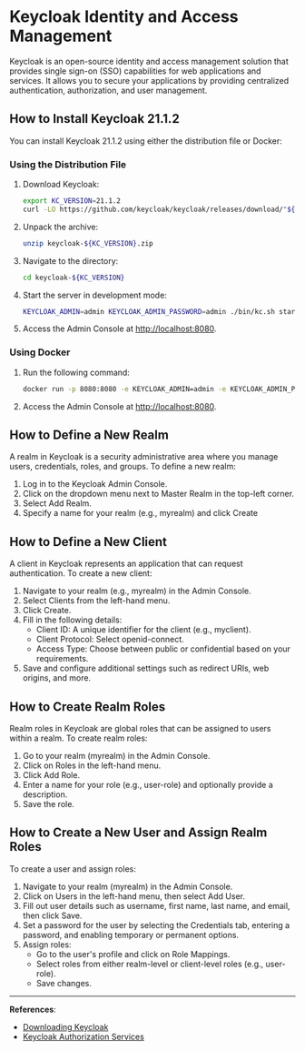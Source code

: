 # **Keycloak Identity and Access Management**

Keycloak is an open-source identity and access management solution that provides single sign-on (SSO) capabilities for web applications and services. It allows you to secure your applications by providing centralized authentication, authorization, and user management.

## **How to Install Keycloak 21.1.2**

You can install Keycloak 21.1.2 using either the distribution file or Docker:

### **Using the Distribution File**

1. Download Keycloak:

    ```bash
    export KC_VERSION=21.1.2
    curl -LO https://github.com/keycloak/keycloak/releases/download/"${KC_VERSION}"/keycloak-"${KC_VERSION}".zip

    ```
2. Unpack the archive:

    ```bash
    unzip keycloak-${KC_VERSION}.zip
    ```

3. Navigate to the directory:

    ```bash
    cd keycloak-${KC_VERSION}
    ```
4. Start the server in development mode:

    ```bash
    KEYCLOAK_ADMIN=admin KEYCLOAK_ADMIN_PASSWORD=admin ./bin/kc.sh start-dev
    ```
5. Access the Admin Console at [http://localhost:8080](http://localhost:8080).

### **Using Docker**

1. Run the following command:

    ```bash
    docker run -p 8080:8080 -e KEYCLOAK_ADMIN=admin -e KEYCLOAK_ADMIN_PASSWORD=admin quay.io/keycloak/keycloak:21.1.2 start-dev
    ```


2. Access the Admin Console at [http://localhost:8080](http://localhost:8080).

## **How to Define a New Realm**

A realm in Keycloak is a security administrative area where you manage users, credentials, roles, and groups. To define a new realm:

1. Log in to the Keycloak Admin Console.
2. Click on the dropdown menu next to Master Realm in the top-left corner.
3. Select Add Realm.
4. Specify a name for your realm (e.g., myrealm) and click Create

## **How to Define a New Client** 

A client in Keycloak represents an application that can request authentication. To create a new client:

1. Navigate to your realm (e.g., myrealm) in the Admin Console.
2. Select Clients from the left-hand menu.
3. Click Create.
4. Fill in the following details:
    - Client ID: A unique identifier for the client (e.g., myclient).
    - Client Protocol: Select openid-connect.
    - Access Type: Choose between public or confidential based on your requirements.
5. Save and configure additional settings such as redirect URIs, web origins, and more.

## **How to Create Realm Roles**

Realm roles in Keycloak are global roles that can be assigned to users within a realm. To create realm roles:

1. Go to your realm (myrealm) in the Admin Console.
2. Click on Roles in the left-hand menu.
3. Click Add Role.
4. Enter a name for your role (e.g., user-role) and optionally provide a description.
5. Save the role.

## **How to Create a New User and Assign Realm Roles**

To create a user and assign roles:

1. Navigate to your realm (myrealm) in the Admin Console.
2. Click on Users in the left-hand menu, then select Add User.
3. Fill out user details such as username, first name, last name, and email, then click Save.
4. Set a password for the user by selecting the Credentials tab, entering a password, and enabling temporary or permanent options.
5. Assign roles:
    - Go to the user's profile and click on Role Mappings.
    - Select roles from either realm-level or client-level roles (e.g., user-role).
    - Save changes.

---
**References**:
- [Downloading Keycloak](https://www.keycloak.org/downloads)
- [Keycloak Authorization Services](https://www.keycloak.org/docs/latest/authorization_services/index.html) 

